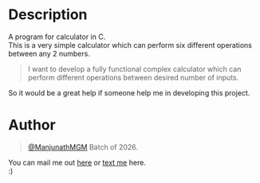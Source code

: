 # Description
A program for calculator in C. <br />
This is a very simple calculator which can perform six different operations between any 2 numbers. <br />

> I want to develop a fully functional complex calculator which can perform different operations between desired number of inputs.


So it would be a great help if someone help me in developing this project.
# Author
> [@ManjunathMGM](https://github.com/ManjunathMGM)
> Batch of 2026.

You can mail me out [here](mailto:manjunathmajety@gmail.com) or [text me](https://www.instagram.com/man.ju.nath/) here. <br />
:)
